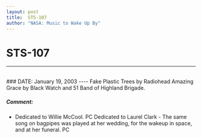 ```yaml
---
layout: post
title:  STS-107
author: "NASA: Music to Wake Up By"
---
```


# STS-107
----
<br/>
### DATE: January 19, 2003
----
Fake Plastic Trees by Radiohead
Amazing Grace by Black Watch and 51 Band of Highland Brigade.

##### Comment:
* Dedicated to Willie McCool. PC
Dedicated to Laurel Clark - The same song on bagpipes was played at her wedding, for the wakeup in space, and at her funeral. PC
